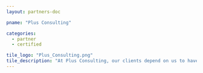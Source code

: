 ```yaml
---
layout: partners-doc

pname: "Plus Consulting"

categories: 
  - partner
  - certified

tile_logo: "Plus_Consulting.png"
tile_description: "At Plus Consulting, our clients depend on us to have a deep understanding of their industry, their business, and their people as an essential part of every IT project. We believe in identifying the “why” before proposing the “how.” The team at Plus Consulting: Business savvy. Geek smart."
---
```

